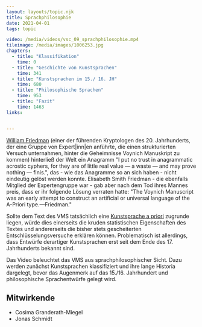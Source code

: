 ```yaml
---
layout: layouts/topic.njk
title: Sprachphilosophie
date: 2021-04-01
tags: topic

video: /media/videos/vsc_09_sprachphilosophie.mp4
tileimage: /media/images/1006253.jpg
chapters:
  - title: "Klassifikation"
    time: 0
  - title: "Geschichte von Kunstsprachen"
    time: 341
  - title: "Kunstsprachen im 15./ 16. JH"
    time: 680
  - title: "Philosophische Sprachen"
    time: 953
  - title: "Fazit"
    time: 1463
links:


---
```


[William Friedman](https://de.wikipedia.org/wiki/William_Friedman) (einer der führenden Kryptologen des 20. Jahrhunderts, der eine Gruppe von Expert|inn|en anführte, die einen strukturierten Versuch unternahmen, hinter die Geheimnisse Voynich Manuskript zu kommen) hinterließ der Welt ein Anagramm "I put no trust in anagrammatic acrostic cyphers, for they are of little real value — a waste — and may prove nothing — finis.", das - wie das Anagramme so an sich haben - nicht eindeutig gelöst werden konnte. Elisabeth Smith Friedman - die ebenfalls Mitglied der Expertengruppe war - gab aber nach dem Tod ihres Mannes preis, dass er ihr folgende Lösung verraten hatte: "The Voynich Manuscript was an early attempt to construct an artificial or universal language of the A-Priori type.—Friedman."

Sollte dem Text des VMS tatsächlich eine [Kunstsprache a priori](https://de.wikipedia.org/wiki/Plansprache) zugrunde liegen, würde dies einerseits die kruden statistischen Eigenschaften des Textes und andererseits die bisher stets gescheiterten Entschlüsselungsversuche erklären können. Problematisch ist allerdings, dass Entwürfe derartiger Kunstsprachen erst seit dem Ende des 17. Jahrhunderts bekannt sind.

Das Video beleuchtet das VMS aus sprachphilosophischer Sicht. Dazu werden zunächst Kunstsprachen klassifiziert und ihre lange Historia dargelegt, bevor das Augenmerk auf das 15./16. Jahrhundert und philosophische Sprachentwürfe gelegt wird.  

## Mitwirkende

* Cosima Granderath-Miegel
* Jonas Schmidt
